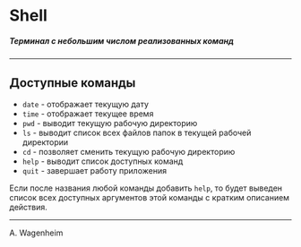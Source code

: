 # Shell
##### _Терминал с небольшим числом реализованных команд_
***
## Доступные команды
- `date` - отображает текущую дату
- `time` - отображает текущее время
- `pwd` - выводит текущую рабочую директорию
- `ls` - выводит список всех файлов папок в текущей рабочей директории
- `cd` - позволяет сменить текущую рабочую директорию
- `help` - выводит список доступных команд
- `quit` - завершает работу приложения

Если после названия любой команды добавить `help`, то будет выведен список всех доступных аргументов этой команды с кратким описанием действия.

***
A. Wagenheim
